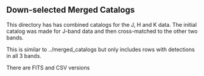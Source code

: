 ## Down-selected Merged Catalogs

This directory has has combined catalogs for the J, H and K data. The initial catalog was made for J-band data and then cross-matched to the other two bands.

This is similar to ../merged_catalogs but only includes rows with detections in all 3 bands.

There are FITS and CSV versions
